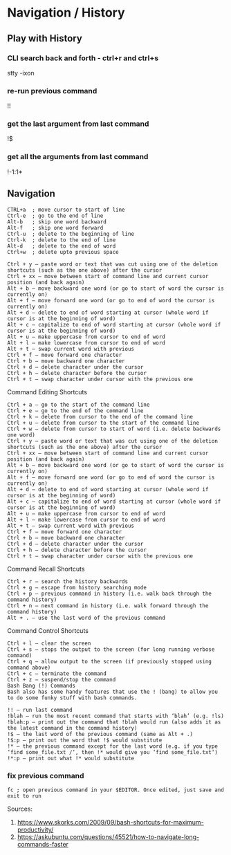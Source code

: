 
# Navigation / History

## Play with History

### CLI search back and forth - ctrl+r and ctrl+s
stty -ixon

### re-run previous command
!!

### get the last argument from last command
!$

### get all the arguments from last command
!-1:1*

## Navigation

    CTRL+a  ; move cursor to start of line
    Ctrl-e  ; go to the end of line
    Alt-b   ; skip one word backward
    Alt-f   ; skip one word forward
    Ctrl-u  ; delete to the beginning of line
    Ctrl-k  ; delete to the end of line
    Alt-d   ; delete to the end of word
    Ctrl+w  ; delete upto previous space

    Ctrl + y – paste word or text that was cut using one of the deletion shortcuts (such as the one above) after the cursor
    Ctrl + xx – move between start of command line and current cursor position (and back again)
    Alt + b – move backward one word (or go to start of word the cursor is currently on)
    Alt + f – move forward one word (or go to end of word the cursor is currently on)
    Alt + d – delete to end of word starting at cursor (whole word if cursor is at the beginning of word)
    Alt + c – capitalize to end of word starting at cursor (whole word if cursor is at the beginning of word)
    Alt + u – make uppercase from cursor to end of word
    Alt + l – make lowercase from cursor to end of word
    Alt + t – swap current word with previous
    Ctrl + f – move forward one character
    Ctrl + b – move backward one character
    Ctrl + d – delete character under the cursor
    Ctrl + h – delete character before the cursor
    Ctrl + t – swap character under cursor with the previous one

Command Editing Shortcuts

    Ctrl + a – go to the start of the command line
    Ctrl + e – go to the end of the command line
    Ctrl + k – delete from cursor to the end of the command line
    Ctrl + u – delete from cursor to the start of the command line
    Ctrl + w – delete from cursor to start of word (i.e. delete backwards one word)
    Ctrl + y – paste word or text that was cut using one of the deletion shortcuts (such as the one above) after the cursor
    Ctrl + xx – move between start of command line and current cursor position (and back again)
    Alt + b – move backward one word (or go to start of word the cursor is currently on)
    Alt + f – move forward one word (or go to end of word the cursor is currently on)
    Alt + d – delete to end of word starting at cursor (whole word if cursor is at the beginning of word)
    Alt + c – capitalize to end of word starting at cursor (whole word if cursor is at the beginning of word)
    Alt + u – make uppercase from cursor to end of word
    Alt + l – make lowercase from cursor to end of word
    Alt + t – swap current word with previous
    Ctrl + f – move forward one character
    Ctrl + b – move backward one character
    Ctrl + d – delete character under the cursor
    Ctrl + h – delete character before the cursor
    Ctrl + t – swap character under cursor with the previous one

Command Recall Shortcuts

    Ctrl + r – search the history backwards
    Ctrl + g – escape from history searching mode
    Ctrl + p – previous command in history (i.e. walk back through the command history)
    Ctrl + n – next command in history (i.e. walk forward through the command history)
    Alt + . – use the last word of the previous command

Command Control Shortcuts

    Ctrl + l – clear the screen
    Ctrl + s – stops the output to the screen (for long running verbose command)
    Ctrl + q – allow output to the screen (if previously stopped using command above)
    Ctrl + c – terminate the command
    Ctrl + z – suspend/stop the command
    Bash Bang (!) Commands
    Bash also has some handy features that use the ! (bang) to allow you to do some funky stuff with bash commands.

    !! – run last command
    !blah – run the most recent command that starts with ‘blah’ (e.g. !ls)
    !blah:p – print out the command that !blah would run (also adds it as the latest command in the command history)
    !$ – the last word of the previous command (same as Alt + .)
    !$:p – print out the word that !$ would substitute
    !* – the previous command except for the last word (e.g. if you type ‘find some_file.txt /‘, then !* would give you ‘find some_file.txt‘)
    !*:p – print out what !* would substitute


### fix previous command
    fc ; open previous command in your $EDITOR. Once edited, just save and exit to run
    
Sources:
 1. https://www.skorks.com/2009/09/bash-shortcuts-for-maximum-productivity/
 2. https://askubuntu.com/questions/45521/how-to-navigate-long-commands-faster

